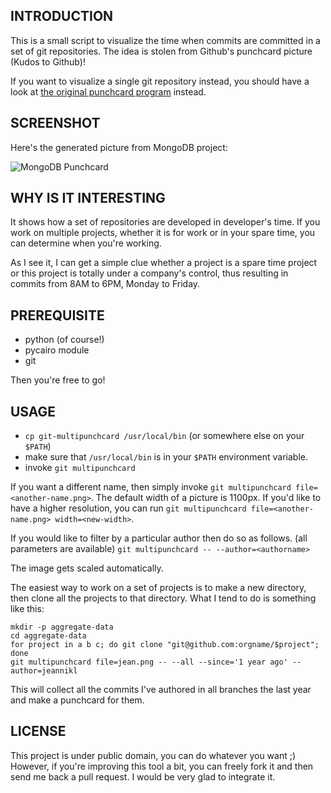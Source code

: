 INTRODUCTION
------------

This is a small script to visualize the time when commits are committed in a set
of git repositories. The idea is stolen from Github's punchcard picture (Kudos to
Github)!

If you want to visualize a single git repository instead, you should have a look
at
[the original punchcard program](https://github.com/guanqun/git-punchcard-plot)
instead.

SCREENSHOT
----------

Here's the generated picture from MongoDB project:


![MongoDB Punchcard](mongodb-output.png)

WHY IS IT INTERESTING
---------------------

It shows how a set of repositories are developed in developer's time. If you
work on multiple projects, whether it is for work or in your spare time, you can
determine when you're working.

As I see it, I can get a simple clue whether a project is a spare time project
or this project is totally under a company's control, thus resulting in commits
from 8AM to 6PM, Monday to Friday.

PREREQUISITE
------------

- python (of course!)
- pycairo module
- git

Then you're free to go!

USAGE
-----

- `cp git-multipunchcard /usr/local/bin` (or somewhere else on your `$PATH`)
- make sure that `/usr/local/bin` is in your `$PATH` environment variable.
- invoke `git multipunchcard`

If you want a different name, then simply invoke `git multipunchcard file=<another-name.png>`.
The default width of a picture is 1100px.  If you'd like
to have a higher resolution, you can run `git multipunchcard file=<another-name.png> width=<new-width>`.

If you would like to filter by a particular author then do so as follows. (all parameters are available)
`git multipunchcard -- --author=<authorname>`

The image gets scaled automatically.

The easiest way to work on a set of projects is to make a new directory, then
clone all the projects to that directory. What I tend to do is something like
this:

```shell
mkdir -p aggregate-data
cd aggregate-data
for project in a b c; do git clone "git@github.com:orgname/$project"; done
git multipunchcard file=jean.png -- --all --since='1 year ago' --author=jeannikl
```

This will collect all the commits I've authored in all branches the last year
and make a punchcard for them.

LICENSE
-------

This project is under public domain, you can do whatever you want ;)
However, if you're improving this tool a bit, you can freely fork it and then
send me back a pull request. I would be very glad to integrate it.
